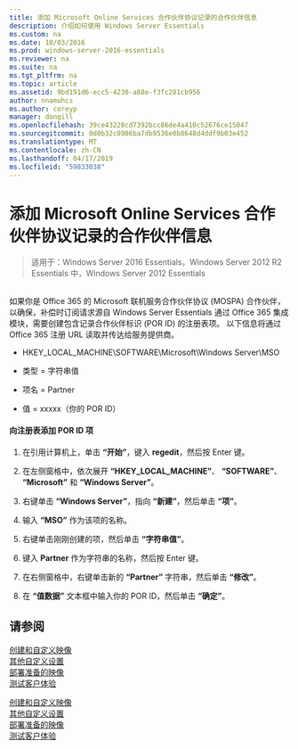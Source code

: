 ```yaml
---
title: 添加 Microsoft Online Services 合作伙伴协议记录的合作伙伴信息
description: 介绍如何使用 Windows Server Essentials
ms.custom: na
ms.date: 10/03/2016
ms.prod: windows-server-2016-essentials
ms.reviewer: na
ms.suite: na
ms.tgt_pltfrm: na
ms.topic: article
ms.assetid: 9bd191d6-ecc5-4230-a88e-f3fc281cb956
author: nnamuhcs
ms.author: coreyp
manager: dongill
ms.openlocfilehash: 39ce43228cd7392bcc86de4a410c52676ce15047
ms.sourcegitcommit: 0d0b32c8986ba7db9536e0b8648d4ddf9b03e452
ms.translationtype: MT
ms.contentlocale: zh-CN
ms.lasthandoff: 04/17/2019
ms.locfileid: "59833038"
---
```

# <a name="add-microsoft-online-service-partner-agreement-partner-of-record-information"></a>添加 Microsoft Online Services 合作伙伴协议记录的合作伙伴信息

>适用于：Windows Server 2016 Essentials，Windows Server 2012 R2 Essentials 中，Windows Server 2012 Essentials

##  <a name="BKMK_3rdLevelDomanNames"></a>   
 如果你是 Office 365 的 Microsoft 联机服务合作伙伴协议 (MOSPA) 合作伙伴，以确保，补偿时订阅请求源自 Windows Server Essentials 通过 Office 365 集成模块，需要创建包含记录合作伙伴标识 (POR ID) 的注册表项。 以下信息将通过 Office 365 注册 URL 读取并传达给服务提供商。  
  
-   HKEY_LOCAL_MACHINE\SOFTWARE\Microsoft\Windows Server\MSO  
  
-   类型 = 字符串值  
  
-   项名 = Partner  
  
-   值 = xxxxx（你的 POR ID）  
  
#### <a name="to-add-the-por-id-key-to-the-registry"></a>向注册表添加 POR ID 项  
  
1.  在引用计算机上，单击 **“开始”**，键入 **regedit**，然后按 Enter 键。  
  
2.  在左侧窗格中，依次展开 **“HKEY_LOCAL_MACHINE”**、 **“SOFTWARE”**、 **“Microsoft”** 和 **“Windows Server”**。  
  
3.  右键单击 **“Windows Server”**，指向 **“新建”**，然后单击 **“项”**。  
  
4.  输入 **“MSO”** 作为该项的名称。  
  
5.  右键单击刚刚创建的项，然后单击 **“字符串值”**。  
  
6.  键入 **Partner** 作为字符串的名称，然后按 Enter 键。  
  
7.  在右侧窗格中，右键单击新的 **“Partner”** 字符串，然后单击 **“修改”**。  
  
8.  在 **“值数据”** 文本框中输入你的 POR ID，然后单击 **“确定”**。  
  
## <a name="see-also"></a>请参阅  

 [创建和自定义映像](Creating-and-Customizing-the-Image.md)   
 [其他自定义设置](Additional-Customizations.md)   
 [部署准备的映像](Preparing-the-Image-for-Deployment.md)   
 [测试客户体验](Testing-the-Customer-Experience.md)

 [创建和自定义映像](../install/Creating-and-Customizing-the-Image.md)   
 [其他自定义设置](../install/Additional-Customizations.md)   
 [部署准备的映像](../install/Preparing-the-Image-for-Deployment.md)   
 [测试客户体验](../install/Testing-the-Customer-Experience.md)

